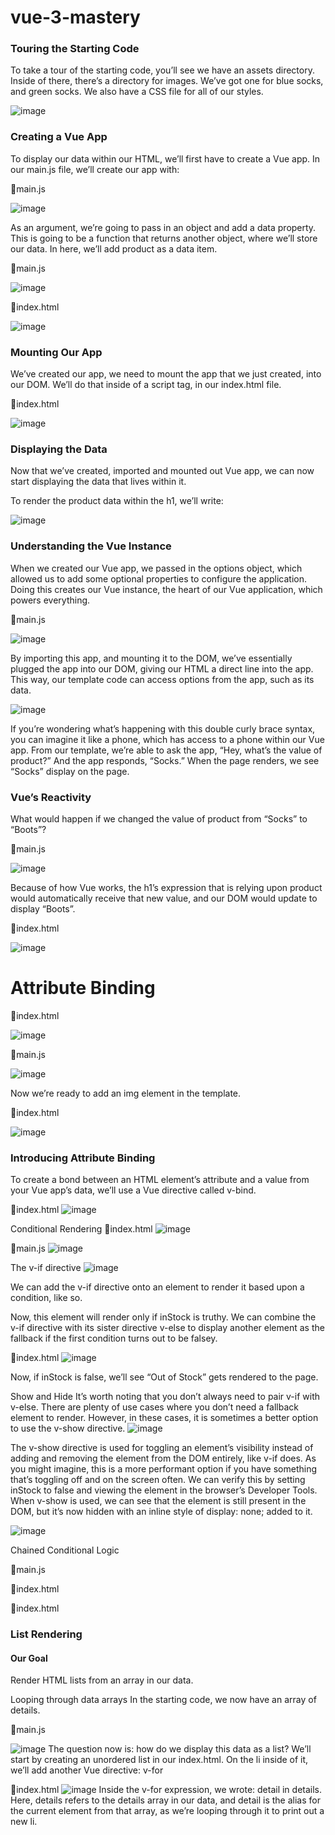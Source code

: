 # vue-3-mastery


### Touring the Starting Code

To take a tour of the starting code, you’ll see we have an assets directory. Inside of there, there’s a directory for images. We’ve got one for blue socks, and green socks. We also have a CSS file for all of our styles.

![image](https://github.com/Haticesurumlu/vue-3-mastery/assets/71832100/4d1f414b-6bf9-4a74-88d3-5fea55dc3cad)

### Creating a Vue App

To display our data within our HTML, we’ll first have to create a Vue app. In our main.js file, we’ll create our app with:

📄main.js

![image](https://github.com/Haticesurumlu/vue-3-mastery/assets/71832100/03df8a9b-456e-4ee0-97b4-d8c157ca6b3f)

As an argument, we’re going to pass in an object and add a data property. This is going to be a function that returns another object, where we’ll store our data. In here, we’ll add product as a data item.

📄main.js

![image](https://github.com/Haticesurumlu/vue-3-mastery/assets/71832100/b8488ad8-8418-4287-8d92-5e15046d6e50)

📄index.html

![image](https://github.com/Haticesurumlu/vue-3-mastery/assets/71832100/f55c5eb5-1604-4bfd-b982-9eeeb3161b70)

### Mounting Our App
We’ve created our app, we need to mount the app that we just created, into our DOM. We’ll do that inside of a script tag, in our index.html file.

📄index.html

![image](https://github.com/Haticesurumlu/vue-3-mastery/assets/71832100/56caf9c5-de68-44a9-984c-114671542539)

### Displaying the Data

Now that we’ve created, imported and mounted out Vue app, we can now start displaying the data that lives within it.

To render the product data within the h1, we’ll write:

![image](https://github.com/Haticesurumlu/vue-3-mastery/assets/71832100/7683a6f5-8036-4bff-9a92-6347b0f44b7c)

### Understanding the Vue Instance

When we created our Vue app, we passed in the options object, which allowed us to add some optional properties to configure the application. Doing this creates our Vue instance, the heart of our Vue application, which powers everything.

📄main.js

![image](https://github.com/Haticesurumlu/vue-3-mastery/assets/71832100/35ef068c-53f4-4f7c-94dd-b032f5af88cc)

By importing this app, and mounting it to the DOM, we’ve essentially plugged the app into our DOM, giving our HTML a direct line into the app. This way, our template code can access options from the app, such as its data.


![image](https://github.com/Haticesurumlu/vue-3-mastery/assets/71832100/e3627d95-9df1-43bc-a76e-7b5f05149417)

If you’re wondering what’s happening with this double curly brace syntax, you can imagine it like a phone, which has access to a phone within our Vue app. From our template, we’re able to ask the app, “Hey, what’s the value of product?” And the app responds, “Socks.” When the page renders, we see “Socks” display on the page.


### Vue’s Reactivity

What would happen if we changed the value of product from “Socks” to “Boots”?

📄main.js

![image](https://github.com/Haticesurumlu/vue-3-mastery/assets/71832100/7fc28faa-77be-457e-aae6-0b31a838c4ea)

Because of how Vue works, the h1’s expression that is relying upon product would automatically receive that new value, and our DOM would update to display “Boots”.

📄index.html

![image](https://github.com/Haticesurumlu/vue-3-mastery/assets/71832100/9e15b14a-91e9-430e-9fe1-e4ff2b4bc9ca)


# Attribute Binding

📄index.html

![image](https://github.com/Haticesurumlu/vue-3-mastery/assets/71832100/a8fe061d-da64-4d55-a8dd-eaf56f977847)

📄main.js



![image](https://github.com/Haticesurumlu/vue-3-mastery/assets/71832100/5f909930-c2ca-48f3-afa2-b988626f2410)

Now we’re ready to add an img element in the template.

📄index.html

![image](https://github.com/Haticesurumlu/vue-3-mastery/assets/71832100/60731423-77d4-4350-b195-790c56a22685)


### Introducing Attribute Binding
To create a bond between an HTML element’s attribute and a value from your Vue app’s data, we’ll use a Vue directive called v-bind.

📄index.html
![image](https://github.com/Haticesurumlu/vue-3-mastery/assets/71832100/ba97618a-917e-4e13-915c-be9424e034c0)

Conditional Rendering
📄index.html
 ![image](https://github.com/Haticesurumlu/vue-3-mastery/assets/71832100/b18d3fc1-ee56-4b61-9d8a-af44e39b0c4f)

📄main.js
 ![image](https://github.com/Haticesurumlu/vue-3-mastery/assets/71832100/c7ae642e-ff67-43bd-94e7-68e8b92a715a)


The v-if directive
![image](https://github.com/Haticesurumlu/vue-3-mastery/assets/71832100/f4d7ebe4-6ba0-4055-a5a0-c77b7f145f7e)

We can add the v-if directive onto an element to render it based upon a condition, like so.
 
Now, this element will render only if inStock is truthy.
We can combine the v-if directive with its sister directive v-else to display another element as the fallback if the first condition turns out to be falsey.

📄index.html
![image](https://github.com/Haticesurumlu/vue-3-mastery/assets/71832100/acee7dc1-28bd-4034-a804-16dd2437f809)

 
Now, if inStock is false, we’ll see “Out of Stock” gets rendered to the page.



Show and Hide
It’s worth noting that you don’t always need to pair v-if with v-else. There are plenty of use cases where you don’t need a fallback element to render. However, in these cases, it is sometimes a better option to use the v-show directive.
 ![image](https://github.com/Haticesurumlu/vue-3-mastery/assets/71832100/74990144-6a2a-4b2e-9610-017a142d0afa)

The v-show directive is used for toggling an element’s visibility instead of adding and removing the element from the DOM entirely, like v-if does.
As you might imagine, this is a more performant option if you have something that’s toggling off and on the screen often. We can verify this by setting inStock to false and viewing the element in the browser’s Developer Tools. When v-show is used, we can see that the element is still present in the DOM, but it’s now hidden with an inline style of display: none; added to it.

 



![image](https://github.com/Haticesurumlu/vue-3-mastery/assets/71832100/ca8bbf0d-6174-4c6e-9f51-78ae326e10bf)






Chained Conditional Logic

📄main.js
 

📄index.html
 

📄index.html
 

### List Rendering
#### Our Goal
Render HTML lists from an array in our data.

Looping through data arrays
In the starting code, we now have an array of details.


📄main.js

![image](https://github.com/Haticesurumlu/vue-3-mastery/assets/71832100/3af98814-daa7-4c3d-9aa9-2d7bee97ec96)
The question now is: how do we display this data as a list?
We’ll start by creating an unordered list in our index.html. On the li inside of it, we’ll add another Vue directive: v-for

📄index.html
![image](https://github.com/Haticesurumlu/vue-3-mastery/assets/71832100/c56b69bb-927b-4a53-9bce-92d912b54ad3)
Inside the v-for expression, we wrote: detail in details. Here, details refers to the details array in our data, and detail is the alias for the current element from that array, as we’re looping through it to print out a new li.
